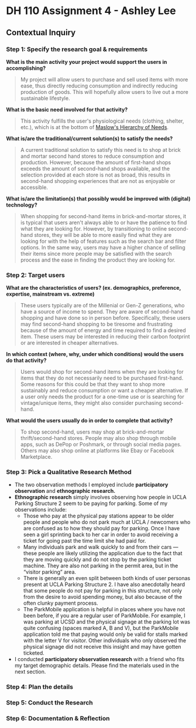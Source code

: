 # DH 110 Assignment 4 - Ashley Lee

## Contextual Inquiry

### Step 1: Specify the research goal & requirements

**What is the main activity your project would support the users in accomplishing?**
>My project will allow users to purchase and sell used items with more ease, thus directly reducing consumption and indirectly reducing production of goods. This will hopefully allow users to live out a more sustainable lifestyle. 

**What is the basic need involved for that activity?**
>This activity fulfills the user's physiological needs (clothing, shelter, etc.), which is at the bottom of [Maslow's Hierarchy of Needs](https://en.wikipedia.org/wiki/Maslow's_hierarchy_of_needs). 

**What is/are the traditional/current solution(s) to satisfy the needs?**
>A current traditional solution to satisfy this need is to shop at brick and mortar second hand stores to reduce consumption and production. However, because the amount of first-hand shops exceeds the amount of second-hand shops available, and the selection provided at each store is not as broad, this results in second-hand shopping experiences that are not as enjoyable or accessible. 

**What is/are the limitation(s) that possibly would be improved with (digital) technology?**
>When shopping for second-hand items in brick-and-mortar stores, it is typical that users aren't always able to or have the patience to find what they are looking for. However, by transitioning to online second-hand stores, they will be able to more easily find what they are looking for with the help of features such as the search bar and filter options. In the same way, users may have a higher chance of selling their items since more people may be satisfied with the search process and the ease in finding the product they are looking for. 

### Step 2: Target users

**What are the characteristics of users? (ex. demographics, preference, expertise, mainstream vs. extreme)**
>These users typically are of the Millenial or Gen-Z generations, who have a source of income to spend. They are aware of second-hand shopping and have done so in person before. Specifically, these users may find second-hand shopping to be tiresome and frustrating because of the amount of energy and time required to find a desired item. These users may be interested in reducing their carbon footprint or are interested in cheaper alternatives. 

**In which context (where, why, under which conditions) would the users do that activity?**
>Users would shop for second-hand items when they are looking for items that they do not necessarily need to be purchased first-hand. Some reasons for this could be that they want to shop more sustainably and reduce consumption or want a cheaper alternative. If a user only needs the product for a one-time use or is searching for vintage/unique items, they might also consider purchasing second-hand. 

**What would the users usually do in order to complete that activity?**
>To shop second-hand, users may shop at brick-and-mortar thrift/second-hand stores. People may also shop through mobile apps, such as DePop or Poshmark, or through social media pages. Others may also shop online at platforms like Ebay or Facebook Marketplace.  

### Step 3: Pick a Qualitative Research Method
* The two observation methods I employed include **participatory observation** and **ethnographic research.**
* **Ethnographic research** simply involves observing how people in UCLA Parking Structure 2 seem to be paying for parking. Some of my observations include:
    * Those who pay at the physical pay stations appear to be older people and people who do not park much at UCLA / newcomers who are confused as to how they should pay for parking. Once I have seen a girl sprinting back to her car in order to avoid receiving a ticket for going past the time limit she had paid for. 
    * Many individuals park and walk quickly to and from their cars — these people are likely utilizing the application due to the fact that they are moving quickly and do not stop by the parking ticket machine. They are also not parking in the permit area, but in the “visitor parking” area.
    * There is generally an even split between both kinds of user personas present at UCLA Parking Structure 2. I have also anecdotally heard that some people do not pay for parking in this structure, not only from the desire to avoid spending money, but also because of the often clunky payment process.
    * The ParkMobile application is helpful in places where you have not been before, if you are a regular user of ParkMobile. For example, I was parking at UCSD and the physical signage at the parking lot was quite confusing (spaces marked A, B and V), but the ParkMobile application told me that paying would only be valid for stalls marked with the letter V for visitor. Other individuals who only observed the physical signage did not receive this insight and may have gotten ticketed.
* I conducted **participatory observation research** with a friend who fits my target demographic details. Please find the materials used in the next section. 

### Step 4: Plan the details

### Step 5: Conduct the Research

### Step 6: Documentation & Reflection
